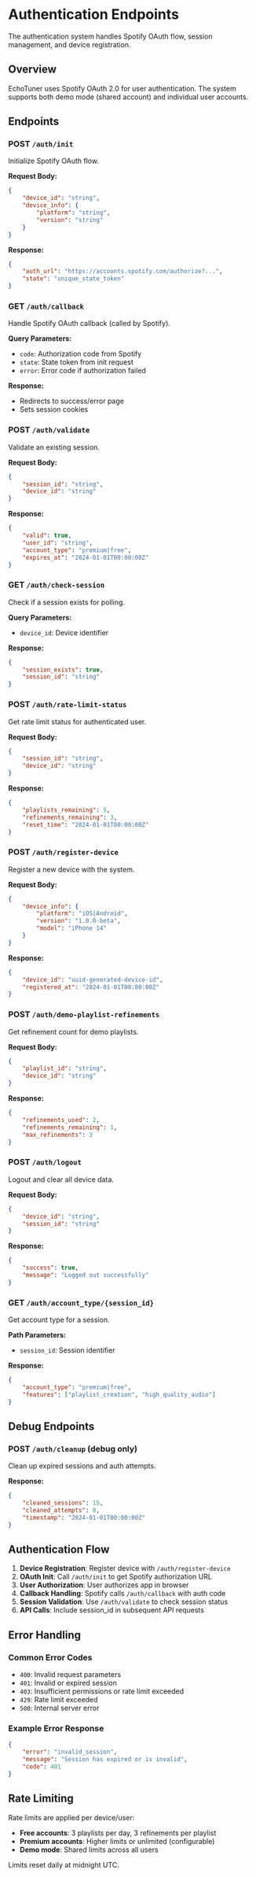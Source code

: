# Authentication Endpoints

The authentication system handles Spotify OAuth flow, session management, and device registration.

## Overview

EchoTuner uses Spotify OAuth 2.0 for user authentication. The system supports both demo mode (shared account) and individual user accounts.

## Endpoints

### POST `/auth/init`

Initialize Spotify OAuth flow.

**Request Body:**
```json
{
    "device_id": "string",
    "device_info": {
        "platform": "string",
        "version": "string"
    }
}
```

**Response:**
```json
{
    "auth_url": "https://accounts.spotify.com/authorize?...",
    "state": "unique_state_token"
}
```

### GET `/auth/callback`

Handle Spotify OAuth callback (called by Spotify).

**Query Parameters:**
- `code`: Authorization code from Spotify
- `state`: State token from init request
- `error`: Error code if authorization failed

**Response:**
- Redirects to success/error page
- Sets session cookies

### POST `/auth/validate`

Validate an existing session.

**Request Body:**
```json
{
    "session_id": "string",
    "device_id": "string"
}
```

**Response:**
```json
{
    "valid": true,
    "user_id": "string",
    "account_type": "premium|free",
    "expires_at": "2024-01-01T00:00:00Z"
}
```

### GET `/auth/check-session`

Check if a session exists for polling.

**Query Parameters:**
- `device_id`: Device identifier

**Response:**
```json
{
    "session_exists": true,
    "session_id": "string"
}
```

### POST `/auth/rate-limit-status`

Get rate limit status for authenticated user.

**Request Body:**
```json
{
    "session_id": "string",
    "device_id": "string"
}
```

**Response:**
```json
{
    "playlists_remaining": 5,
    "refinements_remaining": 3,
    "reset_time": "2024-01-01T00:00:00Z"
}
```

### POST `/auth/register-device`

Register a new device with the system.

**Request Body:**
```json
{
    "device_info": {
        "platform": "iOS|Android",
        "version": "1.0.0-beta",
        "model": "iPhone 14"
    }
}
```

**Response:**
```json
{
    "device_id": "uuid-generated-device-id",
    "registered_at": "2024-01-01T00:00:00Z"
}
```

### POST `/auth/demo-playlist-refinements`

Get refinement count for demo playlists.

**Request Body:**
```json
{
    "playlist_id": "string",
    "device_id": "string"
}
```

**Response:**
```json
{
    "refinements_used": 2,
    "refinements_remaining": 1,
    "max_refinements": 3
}
```

### POST `/auth/logout`

Logout and clear all device data.

**Request Body:**
```json
{
    "device_id": "string",
    "session_id": "string"
}
```

**Response:**
```json
{
    "success": true,
    "message": "Logged out successfully"
}
```

### GET `/auth/account_type/{session_id}`

Get account type for a session.

**Path Parameters:**
- `session_id`: Session identifier

**Response:**
```json
{
    "account_type": "premium|free",
    "features": ["playlist_creation", "high_quality_audio"]
}
```

## Debug Endpoints

### POST `/auth/cleanup` (debug only)

Clean up expired sessions and auth attempts.

**Response:**
```json
{
    "cleaned_sessions": 15,
    "cleaned_attempts": 8,
    "timestamp": "2024-01-01T00:00:00Z"
}
```

## Authentication Flow

1. **Device Registration**: Register device with `/auth/register-device`
2. **OAuth Init**: Call `/auth/init` to get Spotify authorization URL
3. **User Authorization**: User authorizes app in browser
4. **Callback Handling**: Spotify calls `/auth/callback` with auth code
5. **Session Validation**: Use `/auth/validate` to check session status
6. **API Calls**: Include session_id in subsequent API requests

## Error Handling

### Common Error Codes

- `400`: Invalid request parameters
- `401`: Invalid or expired session
- `403`: Insufficient permissions or rate limit exceeded
- `429`: Rate limit exceeded
- `500`: Internal server error

### Example Error Response

```json
{
    "error": "invalid_session",
    "message": "Session has expired or is invalid",
    "code": 401
}
```

## Rate Limiting

Rate limits are applied per device/user:

- **Free accounts**: 3 playlists per day, 3 refinements per playlist
- **Premium accounts**: Higher limits or unlimited (configurable)
- **Demo mode**: Shared limits across all users

Limits reset daily at midnight UTC.
